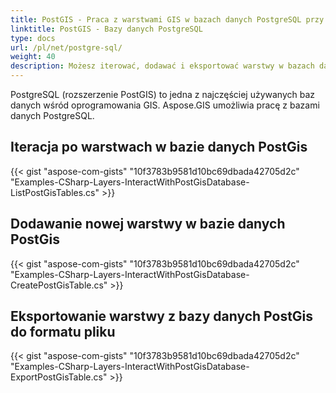 ```yaml
---
title: PostGIS - Praca z warstwami GIS w bazach danych PostgreSQL przy użyciu C#
linktitle: PostGIS - Bazy danych PostgreSQL
type: docs
url: /pl/net/postgre-sql/
weight: 40
description: Możesz iterować, dodawać i eksportować warstwy w bazach danych PostGIS PostgreSQL za pomocą biblioteki GIS C#.
---
```


PostgreSQL (rozszerzenie PostGIS) to jedna z najczęściej używanych baz danych wśród oprogramowania GIS. Aspose.GIS umożliwia pracę z bazami danych PostgreSQL.

## **Iteracja po warstwach w bazie danych PostGis**
{{< gist "aspose-com-gists" "10f3783b9581d10bc69dbada42705d2c" "Examples-CSharp-Layers-InteractWithPostGisDatabase-ListPostGisTables.cs" >}}
## **Dodawanie nowej warstwy w bazie danych PostGis**
{{< gist "aspose-com-gists" "10f3783b9581d10bc69dbada42705d2c" "Examples-CSharp-Layers-InteractWithPostGisDatabase-CreatePostGisTable.cs" >}}
## **Eksportowanie warstwy z bazy danych PostGis do formatu pliku**
{{< gist "aspose-com-gists" "10f3783b9581d10bc69dbada42705d2c" "Examples-CSharp-Layers-InteractWithPostGisDatabase-ExportPostGisTable.cs" >}}
